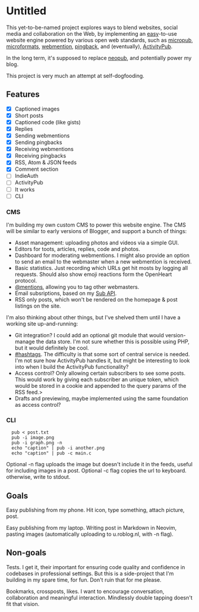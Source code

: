 # Untitled

This yet-to-be-named project explores ways to blend websites, social media and collaboration on the Web, by implementing an [easy](https://gilest.org/indie-easy.html)-to-use website engine powered by various open web standards, such as [micropub](https://www.w3.org/TR/micropub/), [microformats](https://microformats.org/), [webmention](https://www.w3.org/TR/webmention/), [pingback](https://en.wikipedia.org/wiki/Pingback), and (eventually), [ActivityPub](https://www.w3.org/TR/activitypub/).

In the long term, it's supposed to replace [neopub](https://git.dupunkto.org/neopub), and potentially power my blog.

This project is very much an attempt at self-dogfooding.

## Features

- [x] Captioned images
- [x] Short posts
- [x] Captioned code (like gists)
- [x] Replies
- [x] Sending webmentions
- [x] Sending pingbacks
- [x] Receiving webmentions
- [x] Receiving pingbacks
- [x] RSS, Atom & JSON feeds
- [x] Comment section
- [ ] IndieAuth
- [ ] ActivityPub
- [ ] It works
- [ ] CLI

### CMS

I'm building my own custom CMS to power this website engine. The CMS will be similar to early versions of Blogger, and support a bunch of things:

- Asset management: uploading photos and videos via a simple GUI.
- Editors for toots, articles, replies, code and photos.
- Dashboard for moderating webmentions. I might also provide an option to send an email to the webmaster when a new webmention is received.
- Basic statistics. Just recording which URLs get hit mosts by logging all requests. Should also show emoji reactions form the OpenHeart protocol.
- [@mentions](https://roblog.nl/blog/mentions), allowing you to tag other webmasters.
- Email subsriptions, based on my [Sub API](https://api.geheimesite.nl/sub).
- RSS only posts, which won't be rendered on the homepage & post listings on the site.

I'm also thinking about other things, but I've shelved them until I have a working site up-and-running:

- Git integration? I could add an optional git module that would version-manage the data store. I'm not sure whether this is possible using PHP, but it would definitely be cool.
- [#hashtags](https://personal-web.org). The difficulty is that some sort of central service is needed. I'm not sure how ActivityPub handles it, but might be interesting to look into when I build the ActivityPub functionality?
- Access control? Only allowing certain subscribers to see some posts. This would work by giving each subscriber an unique token, which would be stored in a cookie and appended to the query params of the RSS feed.>
- Drafts and previewing, maybe implemented using the same foundation as access control?

### CLI

      pub < post.txt
      pub -i image.png
      pub -i graph.png -n
      echo "caption" | pub -i another.png
      echo "caption" | pub -c main.c

Optional -n flag uploads the image but doesn't include it in the feeds, useful for including images in a post.
Optional -c flag copies the url to keyboard. otherwise, write to stdout.

## Goals

Easy publishing from my phone. Hit icon, type something, attach picture, post.

Easy publishing from my laptop. Writing post in Markdown in Neovim, pasting
images (automatically uploading to u.roblog.nl, with -n flag).

## Non-goals

Tests. I get it, their important for ensuring code quality and confidence in codebases in professional settings. But this is a side-project that I'm building in my spare time, for fun. Don't ruin that for me please.

Bookmarks, crossposts, likes. I want to encourage conversation, collaboration and meaningful interaction. Mindlessly double tapping doesn't fit that vision.
